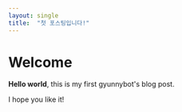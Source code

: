 ```yaml
---
layout: single
title:  "첫 포스팅입니다!"
---
```


# Welcome

**Hello world**, this is my first gyunnybot's blog post.

I hope you like it!
